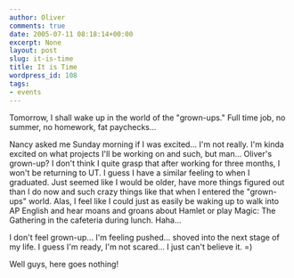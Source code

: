```yaml
---
author: Oliver
comments: true
date: 2005-07-11 08:18:14+00:00
excerpt: None
layout: post
slug: it-is-time
title: It is Time
wordpress_id: 108
tags:
- events
---
```


Tomorrow, I shall wake up in the world of the "grown-ups."  Full time job, no summer, no homework, fat paychecks...

Nancy asked me Sunday morning if I was excited... I'm not really.  I'm kinda excited on what projects I'll be working on and such, but man... Oliver's grown-up?  I don't think I quite grasp that after working for three months, I won't be returning to UT.  I guess I have a similar feeling to when I graduated.  Just seemed like I would be older, have more things figured out than I do now and such crazy things like that when I entered the "grown-ups" world.  Alas, I feel like I could just as easily be waking up to walk into AP English and hear moans and groans about Hamlet or play Magic: The Gathering in the cafeteria during lunch. Haha...

I don't feel grown-up... I'm feeling pushed... shoved into the next stage of my life.  I guess I'm ready, I'm not scared... I just can't believe it. =)

Well guys, here goes nothing!
